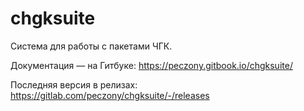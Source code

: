 # chgksuite

Система для работы с пакетами ЧГК.

Документация — на Гитбуке: https://peczony.gitbook.io/chgksuite/

Последняя версия в релизах: https://gitlab.com/peczony/chgksuite/-/releases